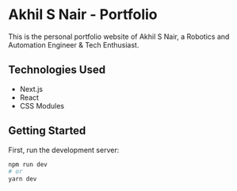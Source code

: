 # Akhil S Nair - Portfolio

This is the personal portfolio website of Akhil S Nair, a Robotics and Automation Engineer & Tech Enthusiast.

## Technologies Used

- Next.js
- React
- CSS Modules

## Getting Started

First, run the development server:

```bash
npm run dev
# or
yarn dev
